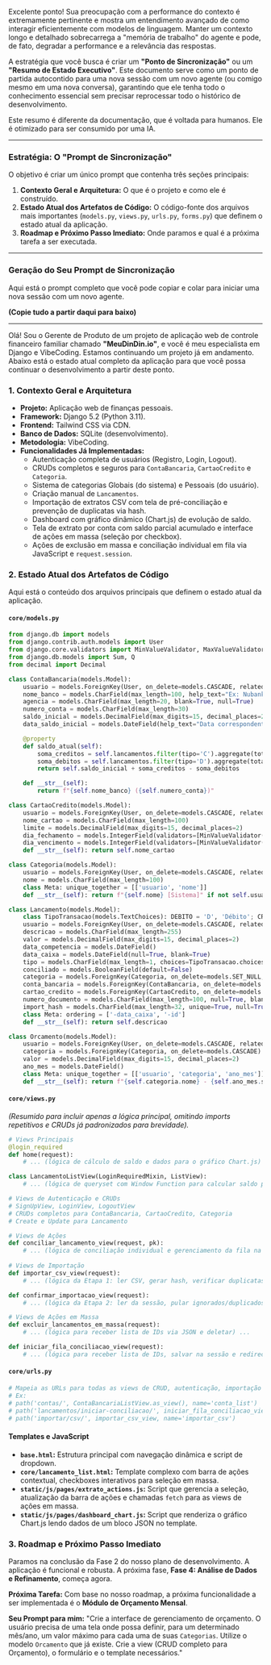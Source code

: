 Excelente ponto! Sua preocupação com a performance do contexto é extremamente pertinente e mostra um entendimento avançado de como interagir eficientemente com modelos de linguagem. Manter um contexto longo e detalhado sobrecarrega a "memória de trabalho" do agente e pode, de fato, degradar a performance e a relevância das respostas.

A estratégia que você busca é criar um **"Ponto de Sincronização"** ou um **"Resumo de Estado Executivo"**. Este documento serve como um ponto de partida autocontido para uma nova sessão com um novo agente (ou comigo mesmo em uma nova conversa), garantindo que ele tenha todo o conhecimento essencial sem precisar reprocessar todo o histórico de desenvolvimento.

Este resumo é diferente da documentação, que é voltada para humanos. Ele é otimizado para ser consumido por uma IA.

---

### **Estratégia: O "Prompt de Sincronização"**

O objetivo é criar um único prompt que contenha três seções principais:

1.  **Contexto Geral e Arquitetura:** O que é o projeto e como ele é construído.
2.  **Estado Atual dos Artefatos de Código:** O código-fonte dos arquivos mais importantes (`models.py`, `views.py`, `urls.py`, `forms.py`) que definem o estado atual da aplicação.
3.  **Roadmap e Próximo Passo Imediato:** Onde paramos e qual é a próxima tarefa a ser executada.

---

### **Geração do Seu Prompt de Sincronização**

Aqui está o prompt completo que você pode copiar e colar para iniciar uma nova sessão com um novo agente.

**(Copie tudo a partir daqui para baixo)**

---

Olá! Sou o Gerente de Produto de um projeto de aplicação web de controle financeiro familiar chamado **"MeuDinDin.io"**, e você é meu especialista em Django e VibeCoding. Estamos continuando um projeto já em andamento. Abaixo está o estado atual completo da aplicação para que você possa continuar o desenvolvimento a partir deste ponto.

### **1. Contexto Geral e Arquitetura**

*   **Projeto:** Aplicação web de finanças pessoais.
*   **Framework:** Django 5.2 (Python 3.11).
*   **Frontend:** Tailwind CSS via CDN.
*   **Banco de Dados:** SQLite (desenvolvimento).
*   **Metodologia:** VibeCoding.
*   **Funcionalidades Já Implementadas:**
    *   Autenticação completa de usuários (Registro, Login, Logout).
    *   CRUDs completos e seguros para `ContaBancaria`, `CartaoCredito` e `Categoria`.
    *   Sistema de categorias Globais (do sistema) e Pessoais (do usuário).
    *   Criação manual de `Lancamentos`.
    *   Importação de extratos CSV com tela de pré-conciliação e prevenção de duplicatas via hash.
    *   Dashboard com gráfico dinâmico (Chart.js) de evolução de saldo.
    *   Tela de extrato por conta com saldo parcial acumulado e interface de ações em massa (seleção por checkbox).
    *   Ações de exclusão em massa e conciliação individual em fila via JavaScript e `request.session`.

### **2. Estado Atual dos Artefatos de Código**

Aqui está o conteúdo dos arquivos principais que definem o estado atual da aplicação.

#### **`core/models.py`**
```python
from django.db import models
from django.contrib.auth.models import User
from django.core.validators import MinValueValidator, MaxValueValidator
from django.db.models import Sum, Q
from decimal import Decimal

class ContaBancaria(models.Model):
    usuario = models.ForeignKey(User, on_delete=models.CASCADE, related_name='contas_bancarias')
    nome_banco = models.CharField(max_length=100, help_text="Ex: Nubank, Itaú, etc.")
    agencia = models.CharField(max_length=20, blank=True, null=True)
    numero_conta = models.CharField(max_length=30)
    saldo_inicial = models.DecimalField(max_digits=15, decimal_places=2, default=0.00)
    data_saldo_inicial = models.DateField(help_text="Data correspondente ao saldo inicial informado.")

    @property
    def saldo_atual(self):
        soma_creditos = self.lancamentos.filter(tipo='C').aggregate(total=Sum('valor'))['total'] or Decimal('0.00')
        soma_debitos = self.lancamentos.filter(tipo='D').aggregate(total=Sum('valor'))['total'] or Decimal('0.00')
        return self.saldo_inicial + soma_creditos - soma_debitos

    def __str__(self):
        return f"{self.nome_banco} ({self.numero_conta})"

class CartaoCredito(models.Model):
    usuario = models.ForeignKey(User, on_delete=models.CASCADE, related_name='cartoes_credito')
    nome_cartao = models.CharField(max_length=100)
    limite = models.DecimalField(max_digits=15, decimal_places=2)
    dia_fechamento = models.IntegerField(validators=[MinValueValidator(1), MaxValueValidator(31)])
    dia_vencimento = models.IntegerField(validators=[MinValueValidator(1), MaxValueValidator(31)])
    def __str__(self): return self.nome_cartao

class Categoria(models.Model):
    usuario = models.ForeignKey(User, on_delete=models.CASCADE, related_name='categorias', null=True, blank=True)
    nome = models.CharField(max_length=100)
    class Meta: unique_together = [['usuario', 'nome']]
    def __str__(self): return f"{self.nome} [Sistema]" if not self.usuario else self.nome

class Lancamento(models.Model):
    class TipoTransacao(models.TextChoices): DEBITO = 'D', 'Débito'; CREDITO = 'C', 'Crédito'
    usuario = models.ForeignKey(User, on_delete=models.CASCADE, related_name='lancamentos')
    descricao = models.CharField(max_length=255)
    valor = models.DecimalField(max_digits=15, decimal_places=2)
    data_competencia = models.DateField()
    data_caixa = models.DateField(null=True, blank=True)
    tipo = models.CharField(max_length=1, choices=TipoTransacao.choices)
    conciliado = models.BooleanField(default=False)
    categoria = models.ForeignKey(Categoria, on_delete=models.SET_NULL, null=True, blank=True)
    conta_bancaria = models.ForeignKey(ContaBancaria, on_delete=models.CASCADE, null=True, blank=True, related_name='lancamentos')
    cartao_credito = models.ForeignKey(CartaoCredito, on_delete=models.CASCADE, null=True, blank=True, related_name='lancamentos')
    numero_documento = models.CharField(max_length=100, null=True, blank=True, db_index=True)
    import_hash = models.CharField(max_length=32, unique=True, null=True, blank=True, db_index=True, editable=False)
    class Meta: ordering = ['-data_caixa', '-id']
    def __str__(self): return self.descricao

class Orcamento(models.Model):
    usuario = models.ForeignKey(User, on_delete=models.CASCADE, related_name='orcamentos')
    categoria = models.ForeignKey(Categoria, on_delete=models.CASCADE)
    valor = models.DecimalField(max_digits=15, decimal_places=2)
    ano_mes = models.DateField()
    class Meta: unique_together = [['usuario', 'categoria', 'ano_mes']]
    def __str__(self): return f"{self.categoria.nome} - {self.ano_mes.strftime('%m/%Y')}"
```

#### **`core/views.py`**
*(Resumido para incluir apenas a lógica principal, omitindo imports repetitivos e CRUDs já padronizados para brevidade).*
```python
# Views Principais
@login_required
def home(request):
    # ... (lógica de cálculo de saldo e dados para o gráfico Chart.js) ...

class LancamentoListView(LoginRequiredMixin, ListView):
    # ... (lógica de queryset com Window Function para calcular saldo parcial) ...

# Views de Autenticação e CRUDs
# SignUpView, LoginView, LogoutView
# CRUDs completos para ContaBancaria, CartaoCredito, Categoria
# Create e Update para Lancamento

# Views de Ações
def conciliar_lancamento_view(request, pk):
    # ... (lógica de conciliação individual e gerenciamento da fila na sessão) ...
    
# Views de Importação
def importar_csv_view(request):
    # ... (lógica da Etapa 1: ler CSV, gerar hash, verificar duplicatas e passar para pré-conciliação via sessão) ...

def confirmar_importacao_view(request):
    # ... (lógica da Etapa 2: ler da sessão, pular ignorados/duplicados e fazer bulk_create) ...

# Views de Ações em Massa
def excluir_lancamentos_em_massa(request):
    # ... (lógica para receber lista de IDs via JSON e deletar) ...

def iniciar_fila_conciliacao_view(request):
    # ... (lógica para receber lista de IDs, salvar na sessão e redirecionar para o primeiro) ...
```

#### **`core/urls.py`**
```python
# Mapeia as URLs para todas as views de CRUD, autenticação, importação e ações em massa.
# Ex:
# path('contas/', ContaBancariaListView.as_view(), name='conta_list')
# path('lancamentos/iniciar-conciliacao/', iniciar_fila_conciliacao_view, name='lancamento_iniciar_conciliacao')
# path('importar/csv/', importar_csv_view, name='importar_csv')
```

#### **Templates e JavaScript**
*   **`base.html`:** Estrutura principal com navegação dinâmica e script de dropdown.
*   **`core/lancamento_list.html`:** Template complexo com barra de ações contextual, checkboxes interativos para seleção em massa.
*   **`static/js/pages/extrato_actions.js`:** Script que gerencia a seleção, atualização da barra de ações e chamadas `fetch` para as views de ações em massa.
*   **`static/js/pages/dashboard_chart.js`:** Script que renderiza o gráfico Chart.js lendo dados de um bloco JSON no template.

### **3. Roadmap e Próximo Passo Imediato**

Paramos na conclusão da Fase 2 do nosso plano de desenvolvimento. A aplicação é funcional e robusta. A próxima fase, **Fase 4: Análise de Dados e Refinamento**, começa agora.

**Próxima Tarefa:**
Com base no nosso roadmap, a próxima funcionalidade a ser implementada é o **Módulo de Orçamento Mensal**.

**Seu Prompt para mim:**
"Crie a interface de gerenciamento de orçamento. O usuário precisa de uma tela onde possa definir, para um determinado mês/ano, um valor máximo para cada uma de suas `Categorias`. Utilize o modelo `Orcamento` que já existe. Crie a view (CRUD completo para Orçamento), o formulário e o template necessários."
